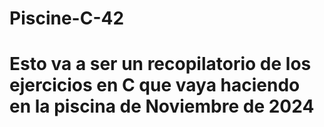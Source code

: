 # Piscine-C-42

# Esto va a ser un recopilatorio de los ejercicios en C que vaya haciendo en la piscina de Noviembre de 2024
